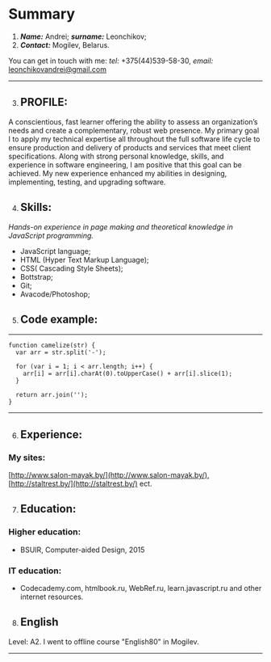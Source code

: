 # **Summary**

1. ***Name:*** Andrei; ***surname:*** Leonchikov;
2. ***Contact:***  Mogilev, Belarus.

You can get in touch with me: 
*tel:* +375(44)539-58-30, 
*email:* leonchikovandrei@gmail.com

***

3.  ## PROFILE:
A conscientious, fast learner offering the ability to assess an organization’s needs and create a complementary, robust web presence. My primary goal I to apply my technical expertise all throughout the full software life cycle to ensure production and delivery of products and services that meet client specifications. Along with strong personal knowledge, skills, and experience in software engineering, I am positive that this goal can be achieved. My new experience enhanced my abilities in designing, implementing, testing, and upgrading software.  


4.  ## Skills:
*Hands-on experience in page making and theoretical knowledge in JavaScript programming.*
* JavaScript language;
* HTML (Hyper Text Markup Language);
* CSS( Cascading Style Sheets);
* Bottstrap;
* Git;
* Avacode/Photoshop;

5.  ## Code example:

***
   
    function camelize(str) {
      var arr = str.split('-');

      for (var i = 1; i < arr.length; i++) {
        arr[i] = arr[i].charAt(0).toUpperCase() + arr[i].slice(1);
      }

      return arr.join('');
    }

***

6.  ## Experience:
### My sites: 
[http://www.salon-mayak.by/](http://www.salon-mayak.by/), [http://staltrest.by/](http://staltrest.by/) ect.

7.  ## Education:
### Higher education:
* BSUIR, Computer-aided Design, 2015 
### IT education:
* Codecademy.com, htmlbook.ru, WebRef.ru, learn.javascript.ru and other internet resources.

8.  ## English 
Level: A2. I went to offline course "English80" in Mogilev.

***

